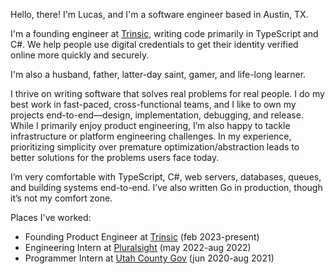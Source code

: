 Hello, there! I'm Lucas, and I'm a software engineer based in Austin, TX.

I'm a founding engineer at [Trinsic](https://trinsic.id/), writing code primarily in TypeScript and C#. We help people use digital credentials to get their identity verified online more quickly and securely.

I'm also a husband, father, latter-day saint, gamer, and life-long learner.

I thrive on writing software that solves real problems for real people. I do my best work in fast-paced, cross-functional teams, and I like to own my projects end-to-end—design, implementation, debugging, and release. While I primarily enjoy product engineering, I’m also happy to tackle infrastructure or platform engineering challenges. In my experience, prioritizing simplicity over premature optimization/abstraction leads to better solutions for the problems users face today.

I’m very comfortable with TypeScript, C#, web servers, databases, queues, and building systems end-to-end. I’ve also written Go in production, though it’s not my comfort zone.

Places I've worked:

- Founding Product Engineer at [Trinsic](https://trinsic.id/) (feb 2023-present)
- Engineering Intern at [Pluralsight](https://www.pluralsight.com/) (may 2022-aug 2022)
- Programmer Intern at [Utah County Gov](https://www.utahcounty.gov/) (jun 2020-aug 2021)
